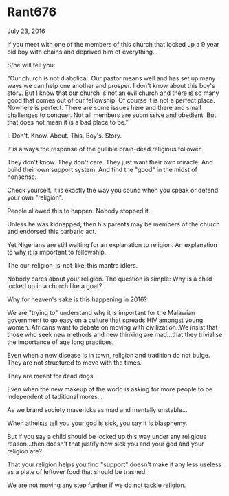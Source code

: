 # Rant676


July 23, 2016

If you meet with one of the members of this church that locked up a 9 year old boy with chains and deprived him of everything...

S/he will tell you:

"Our church is not diabolical. Our pastor means well and has set up many ways we can help one another and prosper.
I don't know about this boy's story. But I know that our church is not an evil church and there is so many good that comes out of our fellowship.
Of course it is not a perfect place. Nowhere is perfect. There are some issues here and there and small challenges to conquer. Not all members are submissive and obedient. But that does not mean it is a bad place to be."

I. Don't. Know. About. This. Boy's. Story.

It is always the response of the gullible brain-dead religious follower.

They don't know. They don't care. They just want their own miracle. And build their own support system. And find the "good" in the midst of nonsense. 

Check yourself. It is exactly the way you sound when you speak or defend your own "religion".

People allowed this to happen. Nobody stopped it. 

Unless he was kidnapped, then his parents may be members of the church and endorsed this barbaric act.

Yet Nigerians are still waiting for an explanation to religion. An explanation to why it is important to fellowship. 

The our-religion-is-not-like-this mantra idlers. 

Nobody cares about your religion. The question is simple: Why is a child locked up in a church like a goat?

Why for heaven's sake is this happening in 2016?

We are "trying to" understand why it is important for the Malawian government to go easy on a culture that spreads HIV amongst young women. Africans want to debate on moving with civilization..We insist that those who seek new methods and new thinking are mad...that they trivialise the importance of age long practices. 

Even when a new disease is in town, religion and tradition do not bulge. They are not structured to move with the times.

They are meant for dead dogs.

Even when the new makeup of the world is asking for more people to be independent of taditional mores...

As we brand society mavericks as mad and mentally unstable...

When atheists tell you your god is sick, you say it is blasphemy.

But if you say a child should be locked up this way under any religious reason...then doesn't that justify how sick you and your god and your religion are?

That your religion helps you find "support" doesn't make it any less useless as a plate of leftover food that should be trashed.

We are not moving any step further if we do not tackle religion.